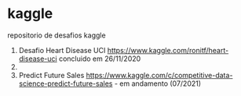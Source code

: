 # kaggle
repositorio de desafios kaggle

1. Desafio Heart Disease UCI https://www.kaggle.com/ronitf/heart-disease-uci concluido em 26/11/2020
2. 
3. Predict Future Sales https://www.kaggle.com/c/competitive-data-science-predict-future-sales - em andamento (07/2021)
